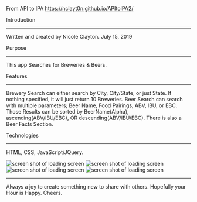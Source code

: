 From API to IPA
https://nclayt0n.github.io/APItoIPA2/


Introduction
____________
Written and created by Nicole Clayton.
July 15, 2019

Purpose
_______
This app Searches for Breweries & Beers. 


Features
________
Brewery Search can either search by City, City/State, or just State. If nothing specified, it will just return 10 Breweries.
Beer Search can search with multiple parameters; Beer Name, Food Pairings, ABV, IBU, or EBC. 
Those Results can be sorted by BeerName(Alpha), ascending(ABV/IBU/EBC), OR descending(ABV/IBU/EBC).
There is also a Beer Facts Section.


Technologies
___________
HTML, CSS, JavaScript/JQuery.


![screen shot of loading screen](https://nclayt0n.github.io/APItoIPA2/images/ipascreenshot1.png "App Load Screen")
![screen shot of loading screen](https://nclayt0n.github.io/APItoIPA2/images/ipascreenshot2.png "App Brewery Search Section")
![screen shot of loading screen](https://nclayt0n.github.io/APItoIPA2/images/ipascreenshot3.png "App BrewDog's Beer Search Section")
![screen shot of loading screen](https://nclayt0n.github.io/APItoIPA2/images/ipascreenshot4.png "App Beer Facts")

___________
Always a joy to create something new to share with others. Hopefully your Hour is Happy. Cheers.
